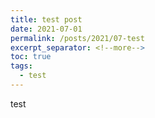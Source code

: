 ```yaml
---
title: test post
date: 2021-07-01
permalink: /posts/2021/07-test
excerpt_separator: <!--more-->
toc: true
tags:
  - test
---
```

test
